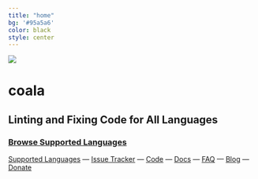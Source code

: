 ```yaml
---
title: "home"
bg: '#95a5a6'
color: black
style: center
---
```


<img class="coala-logo" src="{{ site.logo }}">

# coala

## Linting and Fixing Code for All Languages

### [Browse Supported Languages](https://coala.io/languages)

[Supported Languages](https://coala.io/languages)
&mdash;
[Issue Tracker](http://bugs.coala-analyzer.org/)
&mdash;
[Code](https://github.com/coala-analyzer/coala)
&mdash;
[Docs](https://docs.coala.io/)
&mdash;
[FAQ](https://github.com/coala-analyzer/coala/wiki/FAQ)
&mdash;
[Blog](http://planet.coala-analyzer.org/)
&mdash;
[Donate](http://donate.coala-analyzer.org)

<script type="text/javascript" src="https://asciinema.org/a/42968.js" id="asciicast-42968" async data-loop="1" data-autoplay="1"></script>

